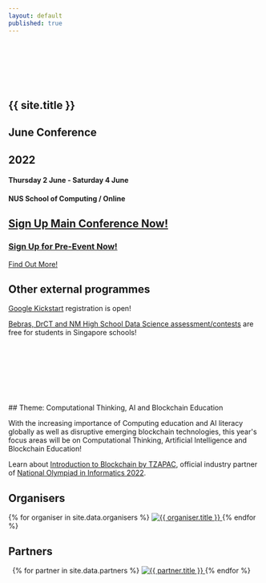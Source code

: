 ```yaml
---
layout: default
published: true
---
```


<br/><br/><br/><br/><br>

<section class="jumbo">
    <div class="main-div">
        <h1>{{ site.title }}</h1>
        <h2>June Conference</h2>
        <h1><span class="huge">2022</span></h1>
        <h4>Thursday 2 June - Saturday 4 June</h4>
        <h4>NUS School of Computing / Online</h4>
	    <h2><p><a class="btn" href="https://forms.gle/nRpQHPDduMHhZ9f37">Sign Up Main Conference Now!</a></p></h2>
	    <h3><p><a class="btn" href="https://forms.gle/4CVv2XUGN2DkT1fD8">Sign Up for Pre-Event Now!</a></p></h3>
	    <p><a class="btn" href="{{ site.baseurl }}/events/june-conference/">Find Out More!</a></p>
	    <h2>Other external programmes</h2>
	    <p><a href="https://codingcompetitions.withgoogle.com/kickstart">Google Kickstart</a> registration is open!</p>
	    <p><a href="https://for.edu.sg/bebrasdrctds">Bebras, DrCT and NM High School Data Science assessment/contests</a> are free for students in Singapore schools!</p> 
    </div>
</section>
<br><br><br><br><br><br><br>
## Theme: Computational Thinking, AI and Blockchain Education

With the increasing importance of Computing education and AI literacy globally as well as disruptive emerging blockchain technologies, this year's focus areas will be on Computational Thinking, Artificial Intelligence and Blockchain Education!

Learn about <a href="https://www.youtube.com/watch?v=KI3INCiyst8&t=905s">Introduction to Blockchain by TZAPAC</a>, official industry partner of <a href="https://noisg.comp.nus.edu.sg/noi/">National Olympiad in Informatics 2022</a>. 

## Organisers

<section class="organisers">
    {% for organiser in site.data.organisers %}
    <a href="{{ organiser.url }}">
        <img src="{{ site.baseurl }}/assets/img/{{ organiser.img }}" title="{{ organiser.title }}" />
    </a>
    {% endfor %}
</section>

## Partners

<section class="organisers">
    {% for partner in site.data.partners %}
    <a href="{{ partner.url }}">
        <img src="{{ site.baseurl }}/assets/img/{{ partner.img }}" title="{{ partner.title }}" />
    </a>
    {% endfor %}
</section>
